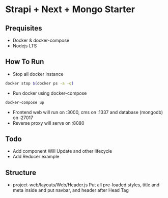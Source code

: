 # Strapi + Next + Mongo Starter

## Prequisites

* Docker & docker-compose
* Nodejs LTS

## How To Run

* Stop all docker instance

```sh
docker stop $(docker ps -a -q)
```
* Run docker using docker-compose

```sh
docker-compose up
```

* Frontend web will run on :3000, cms on :1337 and database (mongodb) on :27017
* Reverse proxy will serve on :8080

## Todo
* Add component Will Update and other lifecycle
* Add Reducer example

## Structure

* project-web/layouts/Web/Header.js
  Put all pre-loaded styles, title and meta inside <Head> and put navbar, and header after Head Tag